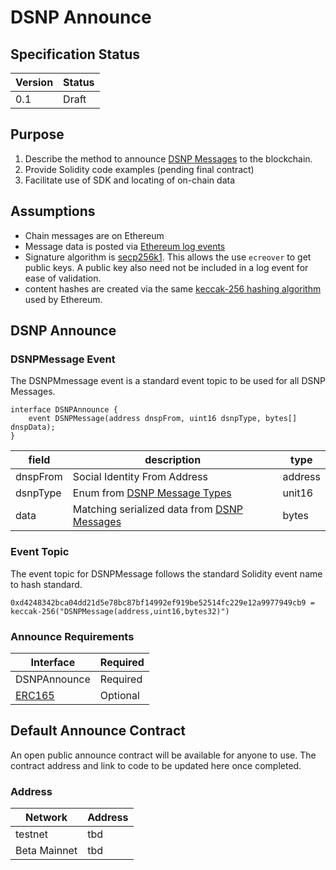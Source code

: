 # DSNP Announce
## Specification Status

| Version | Status |
---------- | ---------
| 0.1     | Draft |

## Purpose
1. Describe the method to announce [DSNP Messages](/DSNP/DSNP-Messages) to the blockchain.
1. Provide Solidity code examples (pending final contract)
1. Facilitate use of SDK and locating of on-chain data

## Assumptions
* Chain messages are on Ethereum
* Message data is posted via [Ethereum log events](https://medium.com/mycrypto/understanding-event-logs-on-the-ethereum-blockchain-f4ae7ba50378)
* Signature algorithm is [secp256k1](https://en.bitcoin.it/wiki/Secp256k1). This allows the use `ecreover`
  to get public keys. A public key also need not be included in a log event for ease of validation.
* content hashes are created via the same [keccak-256 hashing algorithm](https://en.wikipedia.org/wiki/SHA-3) used by Ethereum.

## DSNP Announce

### DSNPMessage Event

The DSNPMmessage event is a standard event topic to be used for all DSNP Messages.

```solidity
interface DSNPAnnounce {
    event DSNPMessage(address dnspFrom, uint16 dsnpType, bytes[] dnspData);
}
```

| field | description | type |
|-------|-------------|------|
| dnspFrom | Social Identity From Address | address |
| dsnpType | Enum from [DSNP Message Types](/DSNP/DSNP-Message-Types) | unit16 |
| data | Matching serialized data from [DSNP Messages](/DSNP/DSNP-Messages) | bytes |

### Event Topic

The event topic for DSNPMessage follows the standard Solidity event name to hash standard.
```
0xd4248342bca04dd21d5e78bc87bf14992ef919be52514fc229e12a9977949cb9 = keccak-256("DSNPMessage(address,uint16,bytes32)")
```

### Announce Requirements

| Interface | Required |
|-----------|----------|
| DSNPAnnounce | Required |
| [ERC165](https://eips.ethereum.org/EIPS/eip-165) | Optional |

## Default Announce Contract

An open public announce contract will be available for anyone to use.
The contract address and link to code to be updated here once completed.

### Address

| Network | Address |
|---------|---------|
| testnet | tbd |
| Beta Mainnet | tbd |